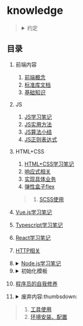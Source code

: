 # knowledge

><details>
><summary>约定</summary>
>
>1. `+`、`-`含义
>
>    1. `ie8+`：包括ie8以及高于ie8的ie浏览器。
>    2. `ie8-`：包括ie8以及低于ie8的ie浏览器。
>2. 变量命名含义
>
>    1. `dom`：`Element`实例（或`document`、`Node`实例）；`$dom`：jQuery（或Zepto）对象包装的DOM元素。
>    2. `obj`：对象实例；`arr`：数组实例。
>3. 浏览器针对的系统环境
>
>    1. `PC`：针对桌面端制作的网页。
>    2. `WAP`：针对移动端（手机浏览器或Hybrid）制作的页面。
>4. 默认仅针对浏览器环境的内容。
>5. 名值对
>
>    键值/键名，key/value
>6. 原型链（`[[Prototype]]`）
>
>    （非标准）`对象.__proto__`等价于：`Object.getPrototypeOf(对象)`或`Object.setPrototypeOf(对象, 原型对象)`
></details>

## 目录
1. 前端内容

    1. [前端概念](./网站前端/前端内容/README.md)
    2. [标准库文档](./网站前端/前端内容/标准库文档.md)
    3. [基础知识](./网站前端/前端内容/基础知识.md)
2. JS

    1. [JS学习笔记](./网站前端/JS学习笔记/README.md)
    2. [JS实用方法](./网站前端/JS方法积累/实用方法/README.md)
    3. [JS算法小结](./网站前端/JS方法积累/算法小结/README.md)
    4. [JS正则表达式](./网站前端/JS正则表达式/README.md)
3. HTML+CSS

    1. [HTML+CSS学习笔记](./网站前端/HTML+CSS学习笔记/README.md)
    2. [响应式相关](./网站前端/HTML+CSS学习笔记/响应式相关.md)
    3. [实现具体业务](./网站前端/HTML+CSS学习笔记/实现具体业务.md)
    4. [弹性盒子flex](./网站前端/HTML+CSS学习笔记/弹性盒子.md)

    >1. [SCSS使用](./网站前端/SCSS使用/README.md)
4. [Vue.js学习笔记](./网站前端/Vue.js学习笔记/README.md)
5. [Typescript学习笔记](./网站前端/Typescript学习笔记/README.md)
6. [React学习笔记](./网站前端/React学习笔记/README.md)
7. [HTTP相关](./网站前端/HTTP相关/README.md)
8. <details>

    <summary><a href="./网站前端/Node.js学习笔记/README.md">Node.js学习笔记</a></summary>

    >[我安装的全局仓库](./网站前端/Node.js学习笔记/我安装的全局仓库.md)

    1. [gulp使用](./网站前端/gulp使用/README.md)
    2. [webpack学习笔记](./网站前端/webpack学习笔记/README.md)
    3. [Babel学习笔记](./网站前端/Babel学习笔记/README.md)
    4. [ESLint配置解析](./网站前端/ESLint配置解析/README.md)
    </details>
9. <details>

    <summary>初始化模板</summary>

    1. [cssReset.scss](./网站前端/初始化模板/cssReset.scss)
    2. [init.html](./网站前端/初始化模板/init.html)
    </details>
10. [程序员的自我修养](./网站前端/程序员的自我修养/README.md)
11. <details>

    <summary>废弃内容:thumbsdown:</summary>

    1. [兼容至ie6](./网站前端/兼容至ie6/README.md)
    2. [JS废弃代码](./网站前端/JS方法积累/废弃代码/README.md)
    3. [原生JS宽高](./网站前端/JS学习笔记/原生JS宽高.md)
    </details>

>1. [工具使用](./工具使用/README.md)
>2. [环境安装、配置](./环境安装、配置/README.md)
